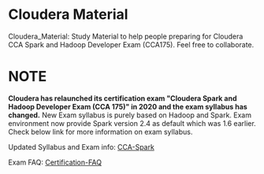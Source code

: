 # Cloudera Material
Cloudera_Material: Study Material to help people preparing for Cloudera CCA Spark and Hadoop Developer Exam (CCA175). Feel free to collaborate.

# NOTE
**Cloudera has relaunched its certification exam "Cloudera Spark and Hadoop Developer Exam (CCA 175)" in 2020 and the exam syllabus has changed.** New Exam syllabus is purely based on Hadoop and Spark. Exam environment now provide Spark version 2.4 as default which was 1.6 earlier. Check below link for more information on exam syllabus.

Updated Syllabus and Exam info: [CCA-Spark](https://www.cloudera.com/about/training/certification/cca-spark.html)

Exam FAQ: [Certification-FAQ](https://www.cloudera.com/about/training/certification/faq.html)
